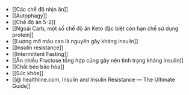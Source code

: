 - [[Các chế độ nhịn ăn]]
- [[Autophagy]]
- [[Chế độ ăn 5-2]]
- [[Ngoài Carb, một số chế độ ăn Keto đặc biệt còn hạn chế sử dụng protein]]
- [[Lượng mỡ máu cao là nguyên gây kháng insulin]]
- [[Insulin resistance]]
- [[Intermittent Fasting]]
- [[Ăn nhiều Fructose tổng hợp cũng gây nên tình trạng kháng insulin]]
- [[Chất béo bão hòa]]
- [[Sức khỏe]]
- [[@ healthline.com, Insulin and Insulin Resistance — The Ultimate Guide]]
